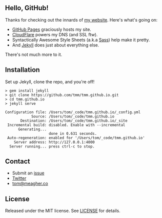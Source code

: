 ## Hello, GitHub!

Thanks for checking out the innards of [my website](https://meagher.co/). Here's what's going on:

- [GitHub Pages](https://pages.github.com) graciously hosts my site.
- [CloudFlare](https://www.cloudflare.com) powers my DNS (and SSL ftw).
- Syntactically Awesome Style Sheets (a.k.a [Sass](https://sass-lang.com)) help make it pretty.
- And [Jekyll](https://jekyllrb.com) does just about everything else.

There's not much more to it.

## Installation

Set up Jekyll, clone the repo, and you're off!

```shell
> gem install jekyll
> git clone https://github.com/tmm/tmm.github.io.git
> cd tmm.github.io
> jekyll serve

Configuration file: /Users/tom/_code/tmm.github.io/_config.yml
            Source: /Users/tom/_code/tmm.github.io
       Destination: /Users/tom/_code/tmm.github.io/_site
 Incremental build: disabled. Enable with --incremental
      Generating...
                    done in 0.631 seconds.
 Auto-regeneration: enabled for '/Users/tom/_code/tmm.github.io'
    Server address: http://127.0.0.1:4000
  Server running... press ctrl-c to stop.
```

## Contact

* Submit an [issue](https://github.com/tmm/tmm.github.io/issues)
* [Twitter](https://twitter.com/tomfme/)
* tom@meagher.co

## License

Released under the MIT license. See [LICENSE](https://github.com/tmm/tmm.github.io/blob/master/LICENSE) for details.
